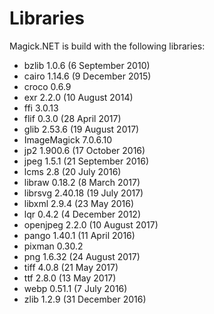 # Libraries
Magick.NET is build with the following libraries:

- bzlib 1.0.6 (6 September 2010)
- cairo 1.14.6 (9 December 2015)
- croco 0.6.9
- exr 2.2.0 (10 August 2014)
- ffi 3.0.13
- flif 0.3.0 (28 April 2017)
- glib 2.53.6 (19 August 2017)
- ImageMagick 7.0.6.10
- jp2 1.900.6 (17 October 2016)
- jpeg 1.5.1 (21 September 2016)
- lcms 2.8 (20 July 2016)
- libraw 0.18.2 (8 March 2017)
- librsvg 2.40.18 (19 July 2017)
- libxml 2.9.4 (23 May 2016)
- lqr 0.4.2 (4 December 2012)
- openjpeg 2.2.0 (10 August 2017)
- pango 1.40.1 (11 April 2016)
- pixman 0.30.2
- png 1.6.32 (24 August 2017)
- tiff 4.0.8 (21 May 2017)
- ttf 2.8.0 (13 May 2017)
- webp 0.51.1 (7 July 2016)
- zlib 1.2.9 (31 December 2016)
